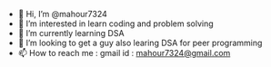 - 👋 Hi, I’m @mahour7324
- 👀 I’m interested in learn coding and problem solving
- 🌱 I’m currently learning DSA
- 💞️ I’m looking to get a guy also learing DSA for peer programming
- 📫 How to reach me : gmail id :  mahour7324@gmail.com

<!---
mahour7324/mahour7324 is a ✨ special ✨ repository because its `README.md` (this file) appears on your GitHub profile.
You can click the Preview link to take a look at your changes.
--->

